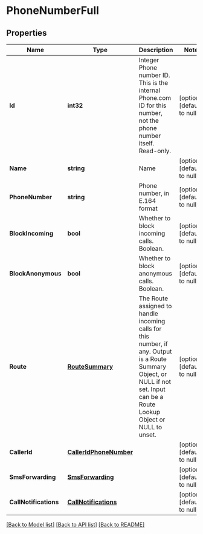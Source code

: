 # PhoneNumberFull

## Properties
Name | Type | Description | Notes
------------ | ------------- | ------------- | -------------
**Id** | **int32** | Integer Phone number ID. This is the internal Phone.com ID for this number, not the phone number itself. Read-only. | [optional] [default to null]
**Name** | **string** | Name | [optional] [default to null]
**PhoneNumber** | **string** | Phone number, in E.164 format | [optional] [default to null]
**BlockIncoming** | **bool** | Whether to block incoming calls. Boolean. | [optional] [default to null]
**BlockAnonymous** | **bool** | Whether to block anonymous calls. Boolean. | [optional] [default to null]
**Route** | [**RouteSummary**](RouteSummary.md) | The Route assigned to handle incoming calls for this number, if any. Output is a Route Summary Object, or NULL if not set. Input can be a Route Lookup Object or NULL to unset. | [optional] [default to null]
**CallerId** | [**CallerIdPhoneNumber**](CallerIdPhoneNumber.md) |  | [optional] [default to null]
**SmsForwarding** | [**SmsForwarding**](SmsForwarding.md) |  | [optional] [default to null]
**CallNotifications** | [**CallNotifications**](CallNotifications.md) |  | [optional] [default to null]

[[Back to Model list]](../README.md#documentation-for-models) [[Back to API list]](../README.md#documentation-for-api-endpoints) [[Back to README]](../README.md)


